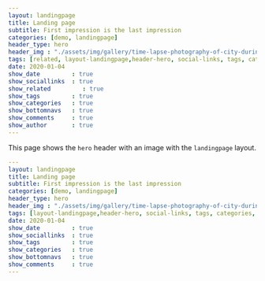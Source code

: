 ```yaml
---
layout: landingpage
title: Landing page
subtitle: First impression is the last impression
categories: [demo, landingpage]
header_type: hero
header_img : "./assets/img/gallery/time-lapse-photography-of-city-during-night-time-4279199.jpg"
tags: [related, layout-landingpage,header-hero, social-links, tags, categories, bottom-navs, date, comments, image, author]
date: 2020-01-04
show_date         : true
show_sociallinks  : true
show_related         : true
show_tags         : true
show_categories   : true
show_bottomnavs   : true
show_comments     : true
show_author       : true
---
```


This page shows the `hero` header with an image with the `landingpage` layout.



```yaml
---
layout: landingpage
title: Landing page
subtitle: First impression is the last impression
categories: [demo, landingpage]
header_type: hero
header_img : "./assets/img/gallery/time-lapse-photography-of-city-during-night-time-4279199.jpg"
tags: [layout-landingpage,header-hero, social-links, tags, categories, bottom-navs, date, comments, image]
date: 2020-01-04
show_date         : true
show_sociallinks  : true
show_tags         : true
show_categories   : true
show_bottomnavs   : true
show_comments     : true
---
```
